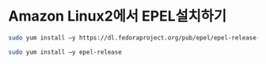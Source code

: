 # Amazon Linux2에서 EPEL설치하기

```bash
sudo yum install –y https://dl.fedoraproject.org/pub/epel/epel-release-latest-7.noarch.rpm
```

```bash
sudo yum install –y epel-release
```
